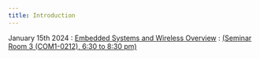 ```yaml
---
title: Introduction
---
```


January 15th 2024
: [Embedded Systems and Wireless Overview](#)
  : [(Seminar Room 3 (COM1-0212), 6:30 to 8:30 pm)](#)


